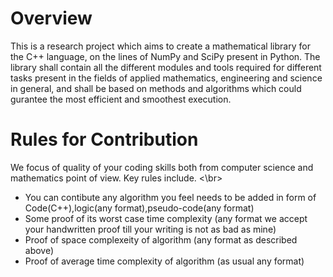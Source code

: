 # Overview
This is a research project which aims to create a mathematical library for the C++ language, on the lines of NumPy and SciPy present in Python. The library shall contain all the different modules and tools required for different tasks present in the fields of applied mathematics, engineering and science in general, and shall be based on methods and algorithms which could gurantee the most efficient and smoothest execution.
# Rules for Contribution
We focus of quality of your coding skills both from computer science and mathematics point of view. Key rules include. <\br>
* You can contibute any algorithm you feel needs to be added in form of Code(C++),logic(any format),pseudo-code(any format)
* Some proof of its worst case time complexity (any format we accept your handwritten proof till your writing is not as bad as mine)
* Proof of space complexeity of algorithm (any format as described above)
* Proof of average time complexity of algorithm (as usual any format)

